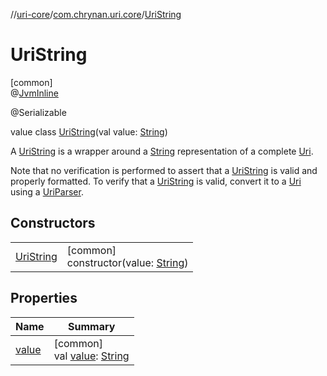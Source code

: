 //[uri-core](../../../index.md)/[com.chrynan.uri.core](../index.md)/[UriString](index.md)

# UriString

[common]\
@[JvmInline](https://kotlinlang.org/api/core/kotlin-stdlib/kotlin.jvm/-jvm-inline/index.html)

@Serializable

value class [UriString](index.md)(val value: [String](https://kotlinlang.org/api/core/kotlin-stdlib/kotlin/-string/index.html))

A [UriString](index.md) is a wrapper around a [String](https://kotlinlang.org/api/core/kotlin-stdlib/kotlin/-string/index.html) representation of a complete [Uri](../-uri/index.md).

Note that no verification is performed to assert that a [UriString](index.md) is valid and properly formatted. To verify that a [UriString](index.md) is valid, convert it to a [Uri](../-uri/index.md) using a [UriParser](../-uri-parser/index.md).

## Constructors

| | |
|---|---|
| [UriString](-uri-string.md) | [common]<br>constructor(value: [String](https://kotlinlang.org/api/core/kotlin-stdlib/kotlin/-string/index.html)) |

## Properties

| Name | Summary |
|---|---|
| [value](value.md) | [common]<br>val [value](value.md): [String](https://kotlinlang.org/api/core/kotlin-stdlib/kotlin/-string/index.html) |
